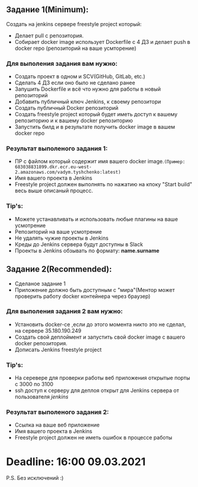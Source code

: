 ## Задание 1(Minimum):
Создать на jenkins сервере freestyle project который:
* Делает pull с репозитория. 
* Собирает docker image использует Dockerfile c 4 ДЗ и делает push в docker repo (репозиторий на ваше усмторение)

### Для выполения задания вам нужно:
* Создать проект в одном и SCV(GitHub, GitLab, etc.)
* Сделать 4 ДЗ если оно было не сделано ранее
* Запушить Dockerfile и всё что нужно для работы в новый репозиторий
* Добавить публичный ключ Jenkins, к своему репозитори
* Создать публичный Docker репозиторий
* Создать freestyle project который будет иметь доступ к вашему репозиторию и к вашему docker репозиторию
* Запустить билд и в результате получить docker image в вашем docker repo

### Результат выполеного задания 1:
* ПР с файлом который содержит имя вашего docker image.`(Пример: 683038831899.dkr.ecr.eu-west-2.amazonaws.com/vadym.tyshchenko:latest)`
* Имя вашего проекта в Jenkins
* Freestyle project должен выполнять по нажатию на кпоку "Start build" весь выше описаный процесс.

### Tip's:
* Можете устанавливать и использовать любые плагины на ваше усмотрение
* Репозиторий на ваше усмотрение
* Не удалять чужие проекты в Jenkins
* Креды до Jenkins сервера будут доступны в Slack
* Проекты в Jenkins обзывать по формату: **name.surname**

## Задание 2(Recommended):
* Сделаное задание 1
* Приложение должно быть доступным с "мира"(Ментор может проверить работу docker контейнера через браузер)

### Для выполения задания 2 вам нужно:
* Установить docker-сe ,если до этого момента никто это не сделал, на сервере 35.180.190.249
* Создать свой деплоймент и запустить свой docker image с вашего docker репозитория. 
* Дописать Jenkins freestyle project

### Tip's:
* На серевере для проверки работы веб приложения открытые порты с 3000 по 3100
* ssh доступ к серверу для деплоя открыт для Jenkins сервера от пользователя *jenkins*

### Результат выполеного задания 2:
* Ссылка на ваше веб приложение
* Имя вашего проекта в Jenkins
* Freestyle project должен не иметь ошибок в процессе работы

# Deadline: 16:00 09.03.2021
P.S. Без исключений :) 
